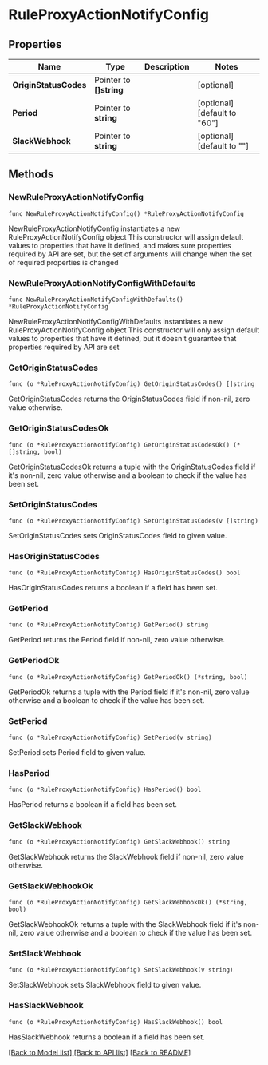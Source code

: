# RuleProxyActionNotifyConfig

## Properties

Name | Type | Description | Notes
------------ | ------------- | ------------- | -------------
**OriginStatusCodes** | Pointer to **[]string** |  | [optional] 
**Period** | Pointer to **string** |  | [optional] [default to "60"]
**SlackWebhook** | Pointer to **string** |  | [optional] [default to ""]

## Methods

### NewRuleProxyActionNotifyConfig

`func NewRuleProxyActionNotifyConfig() *RuleProxyActionNotifyConfig`

NewRuleProxyActionNotifyConfig instantiates a new RuleProxyActionNotifyConfig object
This constructor will assign default values to properties that have it defined,
and makes sure properties required by API are set, but the set of arguments
will change when the set of required properties is changed

### NewRuleProxyActionNotifyConfigWithDefaults

`func NewRuleProxyActionNotifyConfigWithDefaults() *RuleProxyActionNotifyConfig`

NewRuleProxyActionNotifyConfigWithDefaults instantiates a new RuleProxyActionNotifyConfig object
This constructor will only assign default values to properties that have it defined,
but it doesn't guarantee that properties required by API are set

### GetOriginStatusCodes

`func (o *RuleProxyActionNotifyConfig) GetOriginStatusCodes() []string`

GetOriginStatusCodes returns the OriginStatusCodes field if non-nil, zero value otherwise.

### GetOriginStatusCodesOk

`func (o *RuleProxyActionNotifyConfig) GetOriginStatusCodesOk() (*[]string, bool)`

GetOriginStatusCodesOk returns a tuple with the OriginStatusCodes field if it's non-nil, zero value otherwise
and a boolean to check if the value has been set.

### SetOriginStatusCodes

`func (o *RuleProxyActionNotifyConfig) SetOriginStatusCodes(v []string)`

SetOriginStatusCodes sets OriginStatusCodes field to given value.

### HasOriginStatusCodes

`func (o *RuleProxyActionNotifyConfig) HasOriginStatusCodes() bool`

HasOriginStatusCodes returns a boolean if a field has been set.

### GetPeriod

`func (o *RuleProxyActionNotifyConfig) GetPeriod() string`

GetPeriod returns the Period field if non-nil, zero value otherwise.

### GetPeriodOk

`func (o *RuleProxyActionNotifyConfig) GetPeriodOk() (*string, bool)`

GetPeriodOk returns a tuple with the Period field if it's non-nil, zero value otherwise
and a boolean to check if the value has been set.

### SetPeriod

`func (o *RuleProxyActionNotifyConfig) SetPeriod(v string)`

SetPeriod sets Period field to given value.

### HasPeriod

`func (o *RuleProxyActionNotifyConfig) HasPeriod() bool`

HasPeriod returns a boolean if a field has been set.

### GetSlackWebhook

`func (o *RuleProxyActionNotifyConfig) GetSlackWebhook() string`

GetSlackWebhook returns the SlackWebhook field if non-nil, zero value otherwise.

### GetSlackWebhookOk

`func (o *RuleProxyActionNotifyConfig) GetSlackWebhookOk() (*string, bool)`

GetSlackWebhookOk returns a tuple with the SlackWebhook field if it's non-nil, zero value otherwise
and a boolean to check if the value has been set.

### SetSlackWebhook

`func (o *RuleProxyActionNotifyConfig) SetSlackWebhook(v string)`

SetSlackWebhook sets SlackWebhook field to given value.

### HasSlackWebhook

`func (o *RuleProxyActionNotifyConfig) HasSlackWebhook() bool`

HasSlackWebhook returns a boolean if a field has been set.


[[Back to Model list]](../README.md#documentation-for-models) [[Back to API list]](../README.md#documentation-for-api-endpoints) [[Back to README]](../README.md)


